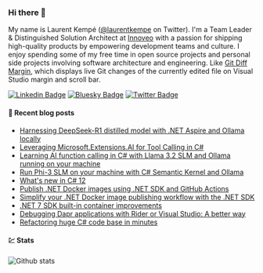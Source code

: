 ### Hi there 👋

My name is Laurent Kempé ([@laurentkempe](https://twitter.com/laurentkempe) on Twitter). I'm a Team Leader & Distinguished Solution Architect at [Innoveo](https://www.innoveo.com/) with a passion for shipping high-quality products by empowering development teams and culture.
I enjoy spending some of my free time in open source projects and personal side projects involving software architecture and engineering. Like [Git Diff Margin](https://github.com/laurentkempe/GitDiffMargin/), which displays live Git changes of the currently edited file on Visual Studio margin and scroll bar.

[![Linkedin Badge](https://img.shields.io/badge/-LinkedIn-blue?style=flat-square&logo=Linkedin&logoColor=white&link=https://www.linkedin.com/in/laurentkempe/)](https://www.linkedin.com/in/laurentkempe/)
[![Bluesky Badge](https://img.shields.io/badge/-Bluesky-0285FF?style=flat-square&labelColor=0285FF&logo=bluesky&logoColor=white&link=https://bsky.app/profile/laurentkempe.com)](https://bsky.app/profile/laurentkempe.com)
[![Twitter Badge](https://img.shields.io/badge/-Twitter-1ca0f1?style=flat-square&labelColor=1ca0f1&logo=twitter&logoColor=white&link=https://twitter.com/laurentkempe)](https://twitter.com/laurentkempe)



#### 📗 Recent blog posts
<!--START_SECTION:feed-->
* [Harnessing DeepSeek-R1 distilled model with .NET Aspire and Ollama locally](https:&#x2F;&#x2F;laurentkempe.com&#x2F;2025&#x2F;02&#x2F;01&#x2F;harnessing-deepseek-r1-with-dotnet-aspire-and-ollama-locally&#x2F;)
* [Leveraging Microsoft.Extensions.AI for Tool Calling in C#](https:&#x2F;&#x2F;laurentkempe.com&#x2F;2025&#x2F;01&#x2F;27&#x2F;leveraging-microsoftextensionsai-for-tool-calling-in-csharp&#x2F;)
* [Learning AI function calling in C# with Llama 3.2 SLM and Ollama running on your machine](https:&#x2F;&#x2F;laurentkempe.com&#x2F;2024&#x2F;10&#x2F;28&#x2F;learning-ai-function-calling-in-csharp-with-llama-32-slm-and-ollama-running-on-your-machine&#x2F;)
* [Run Phi-3 SLM on your machine with C# Semantic Kernel and Ollama](https:&#x2F;&#x2F;laurentkempe.com&#x2F;2024&#x2F;05&#x2F;01&#x2F;run-phi-3-slm-on-your-machine-with-csharp-semantic-kernel-and-ollama&#x2F;)
* [What&#39;s new in C# 12](https:&#x2F;&#x2F;laurentkempe.com&#x2F;2023&#x2F;11&#x2F;14&#x2F;whats-new-in-csharp-12&#x2F;)
* [Publish .NET Docker images using .NET SDK and GitHub Actions](https:&#x2F;&#x2F;laurentkempe.com&#x2F;2023&#x2F;10&#x2F;30&#x2F;publish-dotnet-docker-images-using-dotnet-sdk-and-github-actions&#x2F;)
* [Simplify your .NET Docker image publishing workflow with the .NET SDK](https:&#x2F;&#x2F;laurentkempe.com&#x2F;2023&#x2F;10&#x2F;24&#x2F;simplify-your-dotnet-docker-image-publishing-workflow-with-the-dotnet-sdk&#x2F;)
* [.NET 7 SDK built-in container improvements](https:&#x2F;&#x2F;laurentkempe.com&#x2F;2023&#x2F;03&#x2F;13&#x2F;dotnet-7-sdk-built-in-container-improvements&#x2F;)
* [Debugging Dapr applications with Rider or Visual Studio: A better way](https:&#x2F;&#x2F;laurentkempe.com&#x2F;2023&#x2F;02&#x2F;27&#x2F;debugging-dapr-applications-with-rider-or-visual-studio-a-better-way&#x2F;)
* [Refactoring huge C# code base in minutes](https:&#x2F;&#x2F;laurentkempe.com&#x2F;2023&#x2F;02&#x2F;20&#x2F;refactoring-huge-csharp-code-base-in-minutes&#x2F;)
<!--END_SECTION:feed-->

#### 💹 Stats

![Github stats](https://github-readme-stats.vercel.app/api?username=laurentkempe&show_icons=true&hide_border=true)
<!-- https://github-readme-stats.vercel.app/api/top-langs/?username=clsivo&hide=html&layout=compac -->

<!--
**laurentkempe/laurentkempe** is a ✨ _special_ ✨ repository because its `README.md` (this file) appears on your GitHub profile.

Here are some ideas to get you started:

- 🔭 I’m currently working on ...
- 🌱 I’m currently learning ...
- 👯 I’m looking to collaborate on ...
- 🤔 I’m looking for help with ...
- 💬 Ask me about ...
- 📫 How to reach me: ...
- 😄 Pronouns: ...
- ⚡ Fun fact: ...
-->
